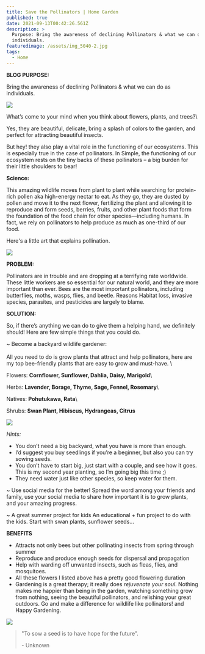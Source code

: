 ```yaml
---
title: Save the Pollinators | Home Garden
published: true
date: 2021-09-13T00:42:26.561Z
description: >
  Purpose: Bring the awareness of declining Pollinators & what we can do as
  individuals.
featuredimage: /assets/img_5040-2.jpg
tags:
  - Home
---
```

**BLOG PURPOSE:**

Bring the awareness of declining Pollinators & what we can do as individuals.

![](/assets/img_5040-copy.jpg)

What’s come to your mind when you think about flowers, plants, and trees?\

Yes, they are beautiful, delicate, bring a splash of colors to the garden, and perfect for attracting beautiful insects. 

But hey! they also play a vital role in the functioning of our ecosystems. This is especially true in the case of pollinators. In Simple, the functioning of our ecosystem rests on the tiny backs of these pollinators – a big burden for their little shoulders to bear! 

**Science:**

This amazing wildlife moves from plant to plant while searching for protein-rich pollen aka high-energy nectar to eat. As they go, they are dusted by pollen and move it to the next flower, fertilizing the plant and allowing it to reproduce and form seeds, berries, fruits, and other plant foods that form the foundation of the food chain for other species—including humans. In fact, we rely on pollinators to help produce as much as one-third of our food.

Here's a little art that explains pollination.

![](/assets/pollination.png)

**PROBLEM:**

Pollinators are in trouble and are dropping at a terrifying rate worldwide. These little workers are so essential for our natural world, and they are more important than ever.
Bees are the most important pollinators, including butterflies, moths, wasps, flies, and beetle.
Reasons 
Habitat loss, invasive species, parasites, and pesticides are largely to blame.

**SOLUTION:**      

 So, if there’s anything we can do to give them a helping hand, we definitely should! Here are few simple things that you could do.

~ Become a backyard wildlife gardener:\
\
All you need to do is grow plants that attract and help pollinators, here are my top bee-friendly plants that are easy to grow and must-have. \

Flowers: **Cornflower, Sunflower, Dahlia, Daisy, Marigold**\

Herbs: **Lavender, Borage, Thyme, Sage, Fennel, Rosemary**\

Natives: **Pohutukawa, Rata**\

Shrubs: **Swan Plant, Hibiscus, Hydrangeas, Citrus**

![](/assets/img_5093.jpg)

*Hints:* 

* You don’t need a big backyard, what you have is more than enough. 
* I’d suggest you buy seedlings if you’re a beginner, but also you can try sowing seeds. 
* You don’t have to start big, just start with a couple, and see how it goes. This is my second year planting, so I’m going big this time ;) 
* They need water just like other species, so keep water for them.

~ Use social media for the better! 
Spread the word among your friends and family, use your social media to share how important it is to grow plants, and your amazing progress.  

~ A great summer project for kids
An educational + fun project to do with the kids. Start with swan plants, sunflower seeds…

**BENEFITS**

* Attracts not only bees but other pollinating insects from spring through summer 
* Reproduce and produce enough seeds for dispersal and propagation
* Help with warding off unwanted insects, such as fleas, flies, and mosquitoes.
* All these flowers I listed above has a pretty good flowering duration
* Gardening is a great therapy; it really does *rejuvenate your soul*. Nothing makes me happier than being in the garden, watching something grow from nothing, seeing the beautiful pollinators, and relishing your great outdoors. Go and make a difference for wildlife like pollinators! and Happy Gardening.

![](/assets/img_5470-2.jpg)

> "To sow a seed is to have hope for the future". 
>
> \- Unknown